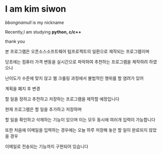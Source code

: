 # I am kim siwon 
_bbongnamull_ is my nickname

Recently,I am studying **python, c/c++**

thank you

본 프로그램은 오픈소스소프트웨어 텀프로젝트의 일환으로 제작되는 프로그램이며

당초에는 컴퓨터 가격 변동을 실시간으로 파악하여 추천하는 프로그램을 제작하려 하였으나

난이도가 수준에 맞지 않고 웹 크롤링 과정에서 불법적인 행위를 할 염려가 있어

계획을 폐지 후 변경

할 일을 정하고 추천하고 저장하는 프로그램을 제작할 예정입니다

현재 프로그램은 할 일을 추가하고 저장하며 

할 일을 확인하고 삭제하는 기능이 있으며 이는 모두 동시에 여러개 입력이 가능합니다

또한 처음에 이메일을 입력하는 경우에는 오늘 하루 저장해 놓은 할 일이 완료되지 않았을 경우

이메일로 전송되는 기능까지 구현되어 있습니다

